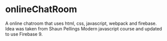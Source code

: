 # onlineChatRoom
A online chatroom that uses html, css, javascript, webpack and firebase. Idea was taken from Shaun Pellings Modern javascript course and updated to use Firebase 9.
